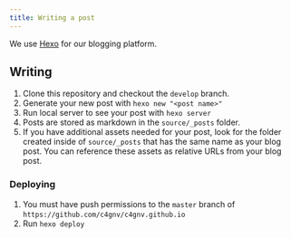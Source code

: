 ```yaml
---
title: Writing a post
---
```

We use [Hexo](https://hexo.io/) for our blogging platform.

## Writing

1. Clone this repository and checkout the `develop` branch.
2. Generate your new post with `hexo new "<post name>"`
3. Run local server to see your post with `hexo server`
4. Posts are stored as markdown in the `source/_posts` folder.
5. If you have additional assets needed for your post, look for the folder created inside of `source/_posts` that has the same name as your blog post. You can reference these assets as relative URLs from your blog post.

### Deploying

1. You must have push permissions to the `master` branch of `https://github.com/c4gnv/c4gnv.github.io`
2. Run `hexo deploy`
